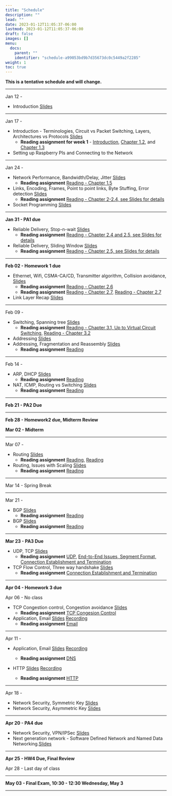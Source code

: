 ```yaml
---
title: "Schedule"
description: ""
lead: ""
date: 2023-01-12T11:05:37-06:00
lastmod: 2023-01-12T11:05:37-06:00
draft: false
images: []
menu:
  docs:
    parent: ""
    identifier: "schedule-a99053bd9b7d35673dc0c5449a2f2285"
weight: 1
toc: true
---
```



**This is a tentative schedule and will change.**

-----------------------------------------
Jan 12 -

* Introduction [Slides](https://tntech-ngin.github.io/S23-CSC4200/lecture_slides/Lecture1.pdf)

-----------------------------------------
Jan 17 - 

* Introduction - Terminologies, Circuit vs Packet Switching, Layers, Architectures vs Protocols [Slides](https://tntech-ngin.github.io/S23-CSC4200/lecture_slides/Lecture3.pdf)
  - **Reading assignment for week 1** - [Introduction](https://book.systemsapproach.org/foundation/problem.html#problem-building-a-network), [Chapter 1.2](https://book.systemsapproach.org/foundation/requirements.html#requirements), and [Chapter 1.3](https://book.systemsapproach.org/foundation/architecture.html#architecture) 
* Setting up Raspberry PIs and Connecting to the Network

-----------------------------------------
Jan 24 - 

* Network Performance, Bandwidth/Delay, Jitter  [Slides](https://tntech-ngin.github.io/S23-CSC4200/lecture_slides/Lecture4.pdf)
	- **Reading assignment** [Reading - Chapter 1.5](https://book.systemsapproach.org/foundation/requirements.html#performace) 
* Links, Encoding, Frames, Point to point links, Byte Stuffing, Error detection [Slides](https://tntech-ngin.github.io/S23-CSC4200/lecture_slides/Lecture5.pdf)
	- **Reading assignment** [Reading - Chapter 2-2.4, see Slides for details](https://book.systemsapproach.org/direct/problem.html) 
* Socket Programming  [Slides](https://tntech-ngin.github.io/S23-CSC4200/lecture_slides/Lecture8.pdf)

-----------------------------------------
**Jan 31 - PA1 due**


* Reliable Delivery, Stop-n-wait [Slides](https://tntech-ngin.github.io/S23-CSC4200/lecture_slides/Lecture6.pdf)
	- **Reading assignment** [Reading - Chapter 2.4 and 2.5, see Slides for details](https://book.systemsapproach.org/direct/error.html#error-detection)
* Reliable Delivery, Sliding Window  [Slides](https://tntech-ngin.github.io/S23-CSC4200/lecture_slides/Lecture7.pdf)
	- **Reading assignment** [Reading - Chapter 2.5, see Slides for details](https://book.systemsapproach.org/direct/reliable.html)

-----------------------------------------
**Feb 02 - Homework 1 due**

* Ethernet, Wifi, CSMA-CA/CD, Transmitter algorithm, Collision avoidance, [Slides](https://tntech-ngin.github.io/S23-CSC4200/lecture_slides/Lecture10.pdf)
	- **Reading assignment** [Reading - Chapter 2.6](https://book.systemsapproach.org/direct/ethernet.html)
	- **Reading assignment** [Reading - Chapter 2.7](https://book.systemsapproach.org/direct/wireless.html#wireless-networks), [Reading - Chapter 2.7](https://book.systemsapproach.org/direct/access.html#cellular-network)
* Link Layer Recap [Slides](https://tntech-ngin.github.io/S23-CSC4200/lecture_slides/Lecture11.pdf)


-----------------------------------------
Feb 09 - 

* Switching, Spanning tree [Slides](https://tntech-ngin.github.io/S23-CSC4200/lecture_slides/Lecture12.pdf)
	- **Reading assignment** [Reading - Chapter 3.1, Up to Virtual Circuit Switching](https://book.systemsapproach.org/internetworking/switching.html#switching-basics), [Reading - Chapter 3.2](https://book.systemsapproach.org/internetworking/ethernet.html#switched-ethernet)  
* Addressing [Slides](https://tntech-ngin.github.io/S23-CSC4200/lecture_slides/Lecture13.pdf)
* Addressing, Fragmentation and Reassembly [Slides](https://tntech-ngin.github.io/S23-CSC4200/lecture_slides/Lecture13.pdf)
	- **Reading assignment** [Reading](https://book.systemsapproach.org/internetworking/basic-ip.html#internet-ip)

-----------------------------------------
Feb 14 - 
* ARP, DHCP [Slides](https://tntech-ngin.github.io/S23-CSC4200/lecture_slides/Lecture14.pdf)
	- **Reading assignment** [Reading](https://book.systemsapproach.org/internetworking.html#chapter-3-internetworking)
* NAT, ICMP, Routing vs Switching [Slides](https://tntech-ngin.github.io/S23-CSC4200/lecture_slides/Lecture15.pdf)
	- **Reading assignment** [Reading](https://book.systemsapproach.org/internetworking/basic-ip.html#error-reporting-icmp)
-----------------------------------------
**Feb 21 - PA2 Due**

-----------------------------------------
**Feb 28 - Homework2 due, Midterm Review**

**Mar 02 -  Midterm**


-----------------------------------------
Mar 07 - 

* Routing [Slides](https://tntech-ngin.github.io/S23-CSC4200/lecture_slides/Lecture16.pdf)
	- **Reading assignment** [Reading](https://book.systemsapproach.org/internetworking/routing.html#network-as-a-graph), [Reading](https://book.systemsapproach.org/internetworking/routing.html#link-state-ospf)
* Routing, Issues with Scaling [Slides](https://tntech-ngin.github.io/S23-CSC4200/lecture_slides/Lecture17.pdf)
	- **Reading assignment** [Reading](https://book.systemsapproach.org/internetworking/routing.html)

-----------------------------------------
Mar 14 -  Spring Break

-----------------------------------------
Mar 21 - 
* BGP [Slides](https://tntech-ngin.github.io/S23-CSC4200/lecture_slides/Lecture18.pdf)
	- **Reading assignment** [Reading](https://book.systemsapproach.org/internetworking/routing.html)
* BGP [Slides](https://tntech-ngin.github.io/S23-CSC4200/lecture_slides/Lecture19.pdf)
	- **Reading assignment** [Reading](https://book.systemsapproach.org/scaling/global.html#interdomain-routing-bgp)

-----------------------------------------
**Mar 23 - PA3 Due**
* UDP, TCP [Slides](https://tntech-ngin.github.io/S23-CSC4200/lecture_slides/Lecture21.pdf)
	- **Reading assignment** [UDP](https://book.systemsapproach.org/e2e/udp.html#simple-demultiplexor-udp), [End-to-End Issues, Segment Format, Connection Establishment and Termination](https://book.systemsapproach.org/e2e/tcp.html#reliable-byte-stream-tcp)
* TCP Flow Control, Three way handshake [Slides](https://tntech-ngin.github.io/S23-CSC4200/lecture_slides/Lecture22.pdf)
	- **Reading assignment** [Connection Establishment and Termination](https://book.systemsapproach.org/e2e/tcp.html#reliable-byte-stream-tcp)
-----------------------------------------
**Apr 04 - Homework 3 due**

Apr 06 - No class
* TCP Congestion control, Congestion avoidance [Slides](https://tntech-ngin.github.io/S23-CSC4200/lecture_slides/Lecture24.pdf)
	- **Reading assignment** [TCP Congesion Control](https://book.systemsapproach.org/congestion/tcpcc.html#tcp-congestion-control)
* Application, Email [Slides](https://tntech-ngin.github.io/S23-CSC4200/lecture_slides/Lecture25.pdf) [Recording](https://github.com/tntech-nginhttps://tntech-ngin.github.io/S23-CSC4200/docs/syllabus/filesblob/master/static/recordings/Apr07.mp4?raw=true)
	- **Reading assignment** [Email](https://book.systemsapproach.org/applications/traditional.html#electronic-mail-smtp-mime-imap)


-----------------------------------------
Apr 11 - 
* Application, Email [Slides](https://tntech-ngin.github.io/S23-CSC4200/lecture_slides/Lecture26.pdf) [Recording](https://github.com/tntech-nginhttps://tntech-ngin.github.io/S23-CSC4200/docs/syllabus/filesblob/master/static/recordings/Apr09.mp4?raw=true)
	- **Reading assignment** [DNS](https://book.systemsapproach.org/applications/infrastructure.html#name-service-dns)

* HTTP [Slides](https://tntech-ngin.github.io/S23-CSC4200/lecture_slides/Lecture25.pdf) [Recording](https://github.com/tntech-nginhttps://tntech-ngin.github.io/S23-CSC4200/docs/syllabus/filesblob/master/static/recordings/Apr09.mp4?raw=true)
	- **Reading assignment** [HTTP](https://www2.eecs.berkeley.edu/Pubs/TechRpts/2012/EECS-2012-5.pdf)


-----------------------------------------
Apr 18 - 
* Network Security, Symmetric Key [Slides](https://tntech-ngin.github.io/S23-CSC4200/lecture_slides/Lecture27.pdf)
* Network Security, Asymmetric Key [Slides](https://tntech-ngin.github.io/S23-CSC4200/lecture_slides/Lecture28.pdf)


-----------------------------------------
**Apr 20 - PA4 due**
* Network Security, VPN/IPSec [Slides](https://tntech-ngin.github.io/S23-CSC4200/lecture_slides/Lecture29.pdf)
* Next generation network - Software Defined Network and Named Data Networking.[Slides](https://tntech-ngin.github.io/S23-CSC4200/lecture_slides/Lecture30.pdf)


-----------------------------------------
**Apr 25 - HW4 Due, Final Review**

Apr 28 - Last day of class

-----------------------------------------

**May 03 - Final Exam, 10:30 - 12:30 Wednesday, May 3**

-----------------------------------------

